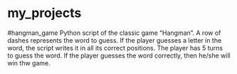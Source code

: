 # my_projects
#hangman_game
Python script of the classic game “Hangman”. A row of dashes represents the word to guess. If the player guesses a letter in the word, the script writes it in all its correct positions.  The player has 5 turns to guess the word. If the player guesses the word correctly, then he/she will win thw game.
